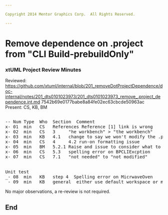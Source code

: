 ```yaml
---

Copyright 2014 Mentor Graphics Corp.  All Rights Reserved.

---
```


# Remove dependence on .project from "CLI Build-prebuildOnly"
### xtUML Project Review Minutes

Reviewed:  https://github.com/xtuml/internal/blob/201_removeDotProjectDependence/doc-internal/notes/201_dts0101023973/201_dts0101023973_remove_.project_dependence.int.md  7542b69e0177babe8a84fe02ec63cbcde50963ac      
Present:  CS, KB, BM

<pre>

-- Num Type  Who  Section  Comment
x- 01  min   CS   References Reference [1] link is wrong
x- 02  min   CS   3     "he workbench" > "the workbench"
x- 03  min   KB   4.1   change to say we won't modify the .project, not that we don't require it to be present
x- 04  min   CS   4     4.2 run-on formatting issue
x- 05  min   BM   5.2.1 Raise and issue to consider what to do with bp.cli for editor build and OSS distribution
x- 06  min   CS   5.3   spelling error on BPCLIExcption
x- 07  min   CS   7.1   "not needed" to "not modified"


Unit test
_- 08  min   KB   step 4  Spelling error on MicrwaveOven
_- 09  min   KB   general  either use default workspace or modify CLI.sh according for the workspace chosen
</pre>
   
No major observations, a re-review is not required.


End
---
